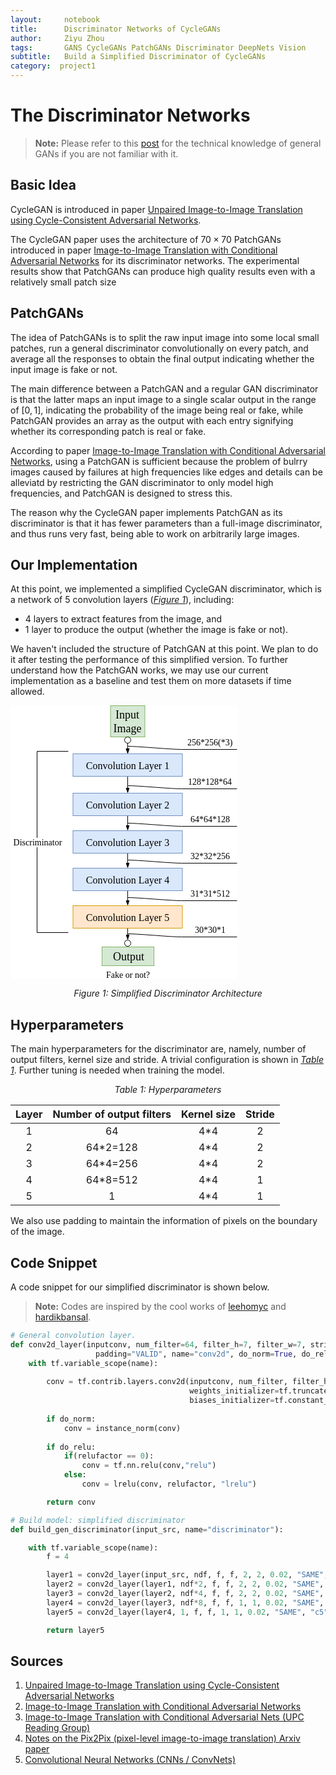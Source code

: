 ```yaml
---
layout:     notebook
title:      Discriminator Networks of CycleGANs
author:     Ziyu Zhou
tags:       GANS CycleGANs PatchGANs Discriminator DeepNets Vision
subtitle:   Build a Simplified Discriminator of CycleGANs
category:  project1
---
```


# The Discriminator Networks

> **Note:** Please refer to this [post](https://cyclegans.github.io/project1/2018/04/11/Theoretical-Insights-of-GANs/) for the technical knowledge of general GANs if you are not familiar with it.

## Basic Idea

CycleGAN is introduced in paper [Unpaired Image-to-Image Translation using Cycle-Consistent Adversarial Networks](https://arxiv.org/pdf/1703.10593.pdf).

The CycleGAN paper uses the architecture of $70 \times 70$ PatchGANs introduced in paper [Image-to-Image Translation with Conditional Adversarial Networks](https://arxiv.org/pdf/1611.07004.pdf) for its discriminator networks. The experimental results show that PatchGANs can produce high quality results even with a relatively small patch size


## PatchGANs

The idea of PatchGANs is to split the raw input image into some local small patches, run a general discriminator convolutionally on every patch, and average all the responses to obtain the final output indicating whether the input image is fake or not. 

The main difference between a PatchGAN and a regular GAN discriminator is that the latter maps an input image to a single scalar output in the range of $[0, 1]$, indicating the probability of the image being real or fake, while PatchGAN provides an array as the output with each entry signifying whether its corresponding patch is real or fake.

According to paper [Image-to-Image Translation with Conditional Adversarial Networks](https://arxiv.org/pdf/1611.07004.pdf), using a PatchGAN is sufficient because the problem of bulrry images caused by failures at high frequencies like edges and details can be alleviatd by restricting the GAN discriminator to only model high frequencies, and PatchGAN is designed to stress this.

The reason why the CycleGAN paper implements PatchGAN as its discriminator is that it has fewer parameters than a full-image discriminator, and thus runs very fast, being able to work on arbitrarily large images.


## Our Implementation

At this point, we implemented a simplified CycleGAN discriminator, which is a network of 5 convolution layers ([_Figure 1_](#discrim)), including:

* 4 layers to extract features from the image, and
* 1 layer to produce the output (whether the image is fake or not).

We haven't included the structure of PatchGAN at this point. We plan to do it after testing the performance of this simplified version. To further understand how the PatchGAN works, we may use our current implementation as a baseline and test them on more datasets if time allowed.

<a id="discrim"></a>

![img](data:image/svg+xml;base64,PCFET0NUWVBFIHN2ZyBQVUJMSUMgIi0vL1czQy8vRFREIFNWRyAxLjEvL0VOIiAiaHR0cDovL3d3%0D%0Ady53My5vcmcvR3JhcGhpY3MvU1ZHLzEuMS9EVEQvc3ZnMTEuZHRkIj4KPHN2ZyB4bWxucz0iaHR0%0D%0AcDovL3d3dy53My5vcmcvMjAwMC9zdmciIHhtbG5zOnhsaW5rPSJodHRwOi8vd3d3LnczLm9yZy8x%0D%0AOTk5L3hsaW5rIiB3aWR0aD0iMzYzcHgiIGhlaWdodD0iNDM4cHgiIHZlcnNpb249IjEuMSIgY29u%0D%0AdGVudD0iJmx0O214ZmlsZSB1c2VyQWdlbnQ9JnF1b3Q7TW96aWxsYS81LjAgKE1hY2ludG9zaDsg%0D%0ASW50ZWwgTWFjIE9TIFggMTBfMTJfNikgQXBwbGVXZWJLaXQvNTM3LjM2IChLSFRNTCwgbGlrZSBH%0D%0AZWNrbykgQ2hyb21lLzYzLjAuMzIzOS4xMzIgU2FmYXJpLzUzNy4zNiZxdW90OyB2ZXJzaW9uPSZx%0D%0AdW90OzguNS45JnF1b3Q7IGVkaXRvcj0mcXVvdDt3d3cuZHJhdy5pbyZxdW90OyZndDsmbHQ7ZGlh%0D%0AZ3JhbSBpZD0mcXVvdDs4NmE3NWFhYS1hYmE2LTI2OTUtMGQxMC01M2QyMjllODhkM2UmcXVvdDsg%0D%0AbmFtZT0mcXVvdDtQYWdlLTEmcXVvdDsmZ3Q7N1Z4dGI2TTRFUDQxa1hZcmJSVnM4NUtQYmRydXJi%0D%0AU25PM1ZYMnR0UEp3Y2N3cFhnSEhIYTlINzlqYkVoRUp5R2JZRzBUU3Jhd3ZnRlBEUFA0L0VMRFBC%0D%0ANHZ2NmMwc1hzZHg2d2VJQ0d3WHFBcndZSWpld2gvSldDUnlXd2JhSUVZUm9GU21SdEJOK2kvNWdX%0D%0ANm5MaEtncllzcEpSY0I2TGFGRVYranhKbUM4cU1wcW0vS0dhYmNyajZsMFhOR1Exd1RlZnhuWHBq%0D%0AeWdRTXlWRkdEdWJoTjlZRk03eVd6dDVBeWZVdnd0VHZrcjBEUWNJVDdNZmxUeW5lV1c2cGNzWkRm%0D%0AaERTWVN2QjNpY2NpN1UyWHc5WnJIVWJhNDNWZTVtUjJyeDRDbExSSk1DR092bkVJOTU0MWtBdXRD%0D%0AWENVL2czMlhXSUNhTERPRnFKdVl4bkZwd3l0YVIrRXVLejIxOTlUTlBTVVQ2V0VxU2x6OTFCVXRC%0D%0AVTNFaDdiUzVSU2E3aWVKWTUyRkprT2VZeE55Lyt6NkxFaVhXbWRSTmN1ZHg0T29mSnNTanZxWXJ3%0D%0AVUhFVXpIaklVOW8vSlh6aFM2MUZDbS9ZMk1lOHpSck1SNW1QMFZLYm5LWlYybEhxbVNuZ3EzQ2JB%0D%0AQUh4dWNNV2dwWlVoWlRFZDFYeTFIdG1HR1JyeWo2SjQrZ1JqVFVHQ0tXcllwb0NGazVOdklxbG55%0D%0AVitreVhLbHQ0WDBYWXJWWUVpZytacUZVRUo2WDJiRVNaQSszd1B2Mkk5elJlc2R6L3Q3eXI2a29Q%0D%0AczBpd2J3dnF5OVFINEpLcWU5WHRNUVhqbHl3WDJNd0xDTWhwSElYZ0gxYyttSVdsSmlON2FJSWRw%0D%0AekRwUFVzRlcvK3FVWFVCN0xublZhMDZ1dWtQRzdxd2RZNVppU2pzNFc0L3FDaitDUzNiSjhTMmdW%0D%0AalFZSVlnemUyNmw4bXdvSUh6UWx3M3RTZmFEeG9vQUYwZjJ3OFl1bHlvL25BYXJhWDE5eU5JOTA0%0D%0AR0JMV0FFNUl6d2phSmxXQ1NpOG93MmVhNjU2Z1ZHOVRxeEVKcWdHZjhPS1hhK002L0s5bmRYbjZt%0D%0AS1oxejZMa0xTY1VLdVZBVy83VE1uUFlDTWxqZVlsMHU0WVR5LzVka3NaSTMrVEtYb1lhK01UeXl1%0D%0AcmZLVXpNektGcVlDREEzbHdaZTJZSmFWRE9lTkZzRUFjMkZUcGhIUVJEdmNxQXFXYlRCajI2Vkhk%0D%0AMjYyVDJEMlhFTFprZmtSSS90MHlPcDA2T0ZlK0pIc2cvSSt5SHFWQ0hhRFBvS3BHT2UzUE40SlNL%0D%0AZVFNR3Y5QkhnQlRVMmhYVEw0UTVsM3RSdkZPNDR2c2NtMDViZ2pMYkRuU0tJTEJPNWF3aDQ4aEhU%0D%0AaXlCOWluaGFnblFGdnkrTmI1b05ONG9SNWt2SExjanVidHl5TjFZNEFNV2dJNmNZTkRURWlwMVJq%0D%0ASE9pbVBhakJzc1VOdGc5aFEzV2E0d2I4TEdEMmpCUDBoMm8zUk9vT3dDMWJRQzEweGVvN1ZjSWFu%0D%0ATGtvTWFvVDFCN0oxQjNBR3JIQUdxdkwxQTdyeERVOW1GQVBaMHl4MjhHNnNBZFRZWnRUZGpWUWUz%0D%0AMUNHckxOWGhBdCtSNW9JVWpsMVMwVEloVDA3S0hEVXB1WVdiVTh2WXIrYjBzTkJCczE3MjNvNFVH%0D%0AYTdTUHZqcGRhZmhqSmJLbGh1TmJZdGhpTENPV3VscGxHTlkwKzd3b3hIMGlESEVyY1loMUZIR0lh%0D%0ANGhEM0o3aWtQNldESWtKeURmMGprRWlsOUZISWxOdWpnL1VaQXZTSTBNUVF0ckFiMitjYlRTMWhi%0D%0Ad3orZXMwSGpydWkzZG1kQ0ZUUU5VaW92RXQ5TTAwQ1RQRGlReSswa0F4bXdwOU91RkM4TGt1bkdw%0D%0AdWxBa0xPWjJlS2RhK2hBTlVQYllHTmp6QkdLNnMvQXFPcDlqZ09ZNldQNUYwS2hFbDRUakxtQTNB%0D%0Ac3ZIWU1xR0w3MXpOOXF2SDlrRmZORXBrYmFvWnpGK2xTeUNFVzZiMG56Vkk4cG0rbEpsRXl0Z05q%0D%0Ad080UTRXb0RHN3I4emltRUF6dDNscjN0RFBiUTZ2aXpKYUw2LzNUcU40L29UWTJQelRZaVZYdXNL%0D%0AQkprWGk4elJpVko5ZWJGR09YVStwaThrNkloWE9sRmtzcUhReHhuK210cFY2ajNCM2swTzFsQzk3%0D%0AMnNxZm5WU3Zac1pqMWpEVW92SGU2dWxOR1FyWnpCcjhmenZESEV5VWREeVVaOW1OMVJrbW1xZHYz%0D%0AUVVrNWRnOUNTZm51aUE0b3lUUXIweDhsT1FUaUl4a21uUWpwYUFpcDJDM1NCeUUxbVE5N280VGtI%0D%0AbzZRRU9rdVJqcnNxQTJqTXpnZ1Nqb1IwdkVRMGdqMVJramsvUTdhOEFFSGJYaTR0WEd3UFVJaTFt%0D%0ARUp5VHFEdzdiUWlaQ09ocEN3M1NNaG9YZExTS1M1SVZyZUVJMmQ3dWpvc0FzWWVIZ0dSK05YSTA1%0D%0AazlPYkppUFE0ZjBSTUU2VHZoSXp3b2NpSWREZDdSQnJNOTlXMVpTQ0ErVHFVSDVrNG44Yjh3WitC%0D%0ANmM1cGtuQ1JtZlZ2cXdSRVJRWTc5NTNzUkVWei95OWVaQ3hlZzZwUFY5aUdMUWRvMUFZQTltNlRh%0D%0ANVhkMVpKdTZZTVduM3lsVkprbERTY2ZzaGZjSlp2QzM2M3pqL1hPNFNwYSttazBqeElxNUFyM1cx%0D%0AcllEdWh5VmtCZlBxL2VLbUdSbHJ6S3Jub1ZjcnlhVnhHVFY3WHhNWUYyTnJMazU2cHpROFhHbFNL%0D%0AdDJFMnJFdC9RUmhhendYLzVCVnJEQmx2UzBhNTV1Tng4UUVZeDkrWXJQZmo2Znc9PSZsdDsvZGlh%0D%0AZ3JhbSZndDsmbHQ7L214ZmlsZSZndDsiIHN0eWxlPSJiYWNrZ3JvdW5kLWNvbG9yOiByZ2IoMjU1%0D%0ALCAyNTUsIDI1NSk7Ij48ZGVmcy8+PGcgdHJhbnNmb3JtPSJ0cmFuc2xhdGUoMC41LDAuNSkiPjxw%0D%0AYXRoIGQ9Ik0gMTg3IDUwIEwgMTg3IDY4Ljg4IiBmaWxsPSJub25lIiBzdHJva2U9IiMwMDAwMDAi%0D%0AIHN0cm9rZS1taXRlcmxpbWl0PSIxMCIgcG9pbnRlci1ldmVudHM9Im5vbmUiLz48cGF0aCBkPSJN%0D%0AIDE4NyA3NS44OCBMIDE4NC42NyA2OC44OCBMIDE4OS4zMyA2OC44OCBaIiBmaWxsPSIjMDAwMDAw%0D%0AIiBzdHJva2U9IiMwMDAwMDAiIHN0cm9rZS1taXRlcmxpbWl0PSIxMCIgcG9pbnRlci1ldmVudHM9%0D%0AIm5vbmUiLz48cmVjdCB4PSIxNTkuNSIgeT0iMCIgd2lkdGg9IjU1IiBoZWlnaHQ9IjUwIiBmaWxs%0D%0APSIjZDVlOGQ0IiBzdHJva2U9IiM4MmIzNjYiIHBvaW50ZXItZXZlbnRzPSJub25lIi8+PHBhdGgg%0D%0AZD0iTSAxODcgNjAgTCAxODcgNjguODgiIGZpbGw9Im5vbmUiIHN0cm9rZT0iIzAwMDAwMCIgc3Ry%0D%0Ab2tlLW1pdGVybGltaXQ9IjEwIiBwb2ludGVyLWV2ZW50cz0ibm9uZSIvPjxwYXRoIGQ9Ik0gMTg3%0D%0AIDc1Ljg4IEwgMTg0LjY3IDY4Ljg4IEwgMTg5LjMzIDY4Ljg4IFoiIGZpbGw9IiMwMDAwMDAiIHN0%0D%0Acm9rZT0iIzAwMDAwMCIgc3Ryb2tlLW1pdGVybGltaXQ9IjEwIiBwb2ludGVyLWV2ZW50cz0ibm9u%0D%0AZSIvPjxlbGxpcHNlIGN4PSIxODciIGN5PSI1NSIgcng9IjUiIHJ5PSI1IiBmaWxsPSIjZmZmZmZm%0D%0AIiBzdHJva2U9IiMwMDAwMDAiIHBvaW50ZXItZXZlbnRzPSJub25lIi8+PGcgdHJhbnNmb3JtPSJ0%0D%0AcmFuc2xhdGUoMTQ3LjUsNC41KSI+PHN3aXRjaD48Zm9yZWlnbk9iamVjdCBzdHlsZT0ib3ZlcmZs%0D%0Ab3c6dmlzaWJsZTsiIHBvaW50ZXItZXZlbnRzPSJhbGwiIHdpZHRoPSI3OCIgaGVpZ2h0PSI0MCIg%0D%0AcmVxdWlyZWRGZWF0dXJlcz0iaHR0cDovL3d3dy53My5vcmcvVFIvU1ZHMTEvZmVhdHVyZSNFeHRl%0D%0AbnNpYmlsaXR5Ij48ZGl2IHhtbG5zPSJodHRwOi8vd3d3LnczLm9yZy8xOTk5L3hodG1sIiBzdHls%0D%0AZT0iZGlzcGxheTogaW5saW5lLWJsb2NrOyBmb250LXNpemU6IDEycHg7IGZvbnQtZmFtaWx5OiBI%0D%0AZWx2ZXRpY2E7IGNvbG9yOiByZ2IoMCwgMCwgMCk7IGxpbmUtaGVpZ2h0OiAxLjI7IHZlcnRpY2Fs%0D%0ALWFsaWduOiB0b3A7IHdpZHRoOiA3OHB4OyB3aGl0ZS1zcGFjZTogbm9ybWFsOyB3b3JkLXdyYXA6%0D%0AIG5vcm1hbDsgdGV4dC1hbGlnbjogY2VudGVyOyI+PGRpdiB4bWxucz0iaHR0cDovL3d3dy53My5v%0D%0AcmcvMTk5OS94aHRtbCIgc3R5bGU9ImRpc3BsYXk6aW5saW5lLWJsb2NrO3RleHQtYWxpZ246aW5o%0D%0AZXJpdDt0ZXh0LWRlY29yYXRpb246aW5oZXJpdDsiPjxmb250IGZhY2U9IkdhcmFtb25kIiBzdHls%0D%0AZT0iZm9udC1zaXplOiAxOHB4Ij5JbnB1dCBJbWFnZTwvZm9udD48L2Rpdj48L2Rpdj48L2ZvcmVp%0D%0AZ25PYmplY3Q+PHRleHQgeD0iMzkiIHk9IjI2IiBmaWxsPSIjMDAwMDAwIiB0ZXh0LWFuY2hvcj0i%0D%0AbWlkZGxlIiBmb250LXNpemU9IjEycHgiIGZvbnQtZmFtaWx5PSJIZWx2ZXRpY2EiPltOb3Qgc3Vw%0D%0AcG9ydGVkIGJ5IHZpZXdlcl08L3RleHQ+PC9zd2l0Y2g+PC9nPjxwYXRoIGQ9Ik0gMTg3IDExMyBM%0D%0AIDE4NyAxMzEuODgiIGZpbGw9Im5vbmUiIHN0cm9rZT0iIzAwMDAwMCIgc3Ryb2tlLW1pdGVybGlt%0D%0AaXQ9IjEwIiBwb2ludGVyLWV2ZW50cz0ibm9uZSIvPjxwYXRoIGQ9Ik0gMTg3IDEzOC44OCBMIDE4%0D%0ANC42NyAxMzEuODggTCAxODkuMzMgMTMxLjg4IFoiIGZpbGw9IiMwMDAwMDAiIHN0cm9rZT0iIzAw%0D%0AMDAwMCIgc3Ryb2tlLW1pdGVybGltaXQ9IjEwIiBwb2ludGVyLWV2ZW50cz0ibm9uZSIvPjxyZWN0%0D%0AIHg9Ijk5LjUiIHk9Ijc3IiB3aWR0aD0iMTc1IiBoZWlnaHQ9IjM2IiBmaWxsPSIjZGFlOGZjIiBz%0D%0AdHJva2U9IiM2YzhlYmYiIHBvaW50ZXItZXZlbnRzPSJub25lIi8+PGcgdHJhbnNmb3JtPSJ0cmFu%0D%0Ac2xhdGUoMTEzLjUsODYuNSkiPjxzd2l0Y2g+PGZvcmVpZ25PYmplY3Qgc3R5bGU9Im92ZXJmbG93%0D%0AOnZpc2libGU7IiBwb2ludGVyLWV2ZW50cz0iYWxsIiB3aWR0aD0iMTQ3IiBoZWlnaHQ9IjE3IiBy%0D%0AZXF1aXJlZEZlYXR1cmVzPSJodHRwOi8vd3d3LnczLm9yZy9UUi9TVkcxMS9mZWF0dXJlI0V4dGVu%0D%0Ac2liaWxpdHkiPjxkaXYgeG1sbnM9Imh0dHA6Ly93d3cudzMub3JnLzE5OTkveGh0bWwiIHN0eWxl%0D%0APSJkaXNwbGF5OiBpbmxpbmUtYmxvY2s7IGZvbnQtc2l6ZTogMTJweDsgZm9udC1mYW1pbHk6IEhl%0D%0AbHZldGljYTsgY29sb3I6IHJnYigwLCAwLCAwKTsgbGluZS1oZWlnaHQ6IDEuMjsgdmVydGljYWwt%0D%0AYWxpZ246IHRvcDsgd2lkdGg6IDE0N3B4OyB3aGl0ZS1zcGFjZTogbm93cmFwOyB3b3JkLXdyYXA6%0D%0AIG5vcm1hbDsgdGV4dC1hbGlnbjogY2VudGVyOyI+PGRpdiB4bWxucz0iaHR0cDovL3d3dy53My5v%0D%0AcmcvMTk5OS94aHRtbCIgc3R5bGU9ImRpc3BsYXk6aW5saW5lLWJsb2NrO3RleHQtYWxpZ246aW5o%0D%0AZXJpdDt0ZXh0LWRlY29yYXRpb246aW5oZXJpdDsiPjxmb250IHN0eWxlPSJmb250LXNpemU6IDE2%0D%0AcHgiIGZhY2U9IkdhcmFtb25kIj5Db252b2x1dGlvbiBMYXllciAxPC9mb250PjwvZGl2PjwvZGl2%0D%0APjwvZm9yZWlnbk9iamVjdD48dGV4dCB4PSI3NCIgeT0iMTUiIGZpbGw9IiMwMDAwMDAiIHRleHQt%0D%0AYW5jaG9yPSJtaWRkbGUiIGZvbnQtc2l6ZT0iMTJweCIgZm9udC1mYW1pbHk9IkhlbHZldGljYSI+%0D%0AW05vdCBzdXBwb3J0ZWQgYnkgdmlld2VyXTwvdGV4dD48L3N3aXRjaD48L2c+PHBhdGggZD0iTSAx%0D%0AODcgMTczIEwgMTg3IDE5MS44OCIgZmlsbD0ibm9uZSIgc3Ryb2tlPSIjMDAwMDAwIiBzdHJva2Ut%0D%0AbWl0ZXJsaW1pdD0iMTAiIHBvaW50ZXItZXZlbnRzPSJub25lIi8+PHBhdGggZD0iTSAxODcgMTk4%0D%0ALjg4IEwgMTg0LjY3IDE5MS44OCBMIDE4OS4zMyAxOTEuODggWiIgZmlsbD0iIzAwMDAwMCIgc3Ry%0D%0Ab2tlPSIjMDAwMDAwIiBzdHJva2UtbWl0ZXJsaW1pdD0iMTAiIHBvaW50ZXItZXZlbnRzPSJub25l%0D%0AIi8+PHJlY3QgeD0iOTkuNSIgeT0iMTQwIiB3aWR0aD0iMTc1IiBoZWlnaHQ9IjM2IiBmaWxsPSIj%0D%0AZGFlOGZjIiBzdHJva2U9IiM2YzhlYmYiIHBvaW50ZXItZXZlbnRzPSJub25lIi8+PGcgdHJhbnNm%0D%0Ab3JtPSJ0cmFuc2xhdGUoMTEzLjUsMTQ5LjUpIj48c3dpdGNoPjxmb3JlaWduT2JqZWN0IHN0eWxl%0D%0APSJvdmVyZmxvdzp2aXNpYmxlOyIgcG9pbnRlci1ldmVudHM9ImFsbCIgd2lkdGg9IjE0NyIgaGVp%0D%0AZ2h0PSIxNyIgcmVxdWlyZWRGZWF0dXJlcz0iaHR0cDovL3d3dy53My5vcmcvVFIvU1ZHMTEvZmVh%0D%0AdHVyZSNFeHRlbnNpYmlsaXR5Ij48ZGl2IHhtbG5zPSJodHRwOi8vd3d3LnczLm9yZy8xOTk5L3ho%0D%0AdG1sIiBzdHlsZT0iZGlzcGxheTogaW5saW5lLWJsb2NrOyBmb250LXNpemU6IDEycHg7IGZvbnQt%0D%0AZmFtaWx5OiBIZWx2ZXRpY2E7IGNvbG9yOiByZ2IoMCwgMCwgMCk7IGxpbmUtaGVpZ2h0OiAxLjI7%0D%0AIHZlcnRpY2FsLWFsaWduOiB0b3A7IHdpZHRoOiAxNDdweDsgd2hpdGUtc3BhY2U6IG5vd3JhcDsg%0D%0Ad29yZC13cmFwOiBub3JtYWw7IHRleHQtYWxpZ246IGNlbnRlcjsiPjxkaXYgeG1sbnM9Imh0dHA6%0D%0ALy93d3cudzMub3JnLzE5OTkveGh0bWwiIHN0eWxlPSJkaXNwbGF5OmlubGluZS1ibG9jazt0ZXh0%0D%0ALWFsaWduOmluaGVyaXQ7dGV4dC1kZWNvcmF0aW9uOmluaGVyaXQ7Ij48Zm9udCBzdHlsZT0iZm9u%0D%0AdC1zaXplOiAxNnB4IiBmYWNlPSJHYXJhbW9uZCI+Q29udm9sdXRpb24gTGF5ZXIgMjwvZm9udD48%0D%0AL2Rpdj48L2Rpdj48L2ZvcmVpZ25PYmplY3Q+PHRleHQgeD0iNzQiIHk9IjE1IiBmaWxsPSIjMDAw%0D%0AMDAwIiB0ZXh0LWFuY2hvcj0ibWlkZGxlIiBmb250LXNpemU9IjEycHgiIGZvbnQtZmFtaWx5PSJI%0D%0AZWx2ZXRpY2EiPltOb3Qgc3VwcG9ydGVkIGJ5IHZpZXdlcl08L3RleHQ+PC9zd2l0Y2g+PC9nPjxw%0D%0AYXRoIGQ9Ik0gMTg3IDIzNiBMIDE4NyAyNTEuODgiIGZpbGw9Im5vbmUiIHN0cm9rZT0iIzAwMDAw%0D%0AMCIgc3Ryb2tlLW1pdGVybGltaXQ9IjEwIiBwb2ludGVyLWV2ZW50cz0ibm9uZSIvPjxwYXRoIGQ9%0D%0AIk0gMTg3IDI1OC44OCBMIDE4NC42NyAyNTEuODggTCAxODkuMzMgMjUxLjg4IFoiIGZpbGw9IiMw%0D%0AMDAwMDAiIHN0cm9rZT0iIzAwMDAwMCIgc3Ryb2tlLW1pdGVybGltaXQ9IjEwIiBwb2ludGVyLWV2%0D%0AZW50cz0ibm9uZSIvPjxyZWN0IHg9Ijk5LjUiIHk9IjIwMCIgd2lkdGg9IjE3NSIgaGVpZ2h0PSIz%0D%0ANiIgZmlsbD0iI2RhZThmYyIgc3Ryb2tlPSIjNmM4ZWJmIiBwb2ludGVyLWV2ZW50cz0ibm9uZSIv%0D%0APjxnIHRyYW5zZm9ybT0idHJhbnNsYXRlKDExMy41LDIwOS41KSI+PHN3aXRjaD48Zm9yZWlnbk9i%0D%0AamVjdCBzdHlsZT0ib3ZlcmZsb3c6dmlzaWJsZTsiIHBvaW50ZXItZXZlbnRzPSJhbGwiIHdpZHRo%0D%0APSIxNDciIGhlaWdodD0iMTciIHJlcXVpcmVkRmVhdHVyZXM9Imh0dHA6Ly93d3cudzMub3JnL1RS%0D%0AL1NWRzExL2ZlYXR1cmUjRXh0ZW5zaWJpbGl0eSI+PGRpdiB4bWxucz0iaHR0cDovL3d3dy53My5v%0D%0AcmcvMTk5OS94aHRtbCIgc3R5bGU9ImRpc3BsYXk6IGlubGluZS1ibG9jazsgZm9udC1zaXplOiAx%0D%0AMnB4OyBmb250LWZhbWlseTogSGVsdmV0aWNhOyBjb2xvcjogcmdiKDAsIDAsIDApOyBsaW5lLWhl%0D%0AaWdodDogMS4yOyB2ZXJ0aWNhbC1hbGlnbjogdG9wOyB3aWR0aDogMTQ3cHg7IHdoaXRlLXNwYWNl%0D%0AOiBub3dyYXA7IHdvcmQtd3JhcDogbm9ybWFsOyB0ZXh0LWFsaWduOiBjZW50ZXI7Ij48ZGl2IHht%0D%0AbG5zPSJodHRwOi8vd3d3LnczLm9yZy8xOTk5L3hodG1sIiBzdHlsZT0iZGlzcGxheTppbmxpbmUt%0D%0AYmxvY2s7dGV4dC1hbGlnbjppbmhlcml0O3RleHQtZGVjb3JhdGlvbjppbmhlcml0OyI+PGZvbnQg%0D%0Ac3R5bGU9ImZvbnQtc2l6ZTogMTZweCIgZmFjZT0iR2FyYW1vbmQiPkNvbnZvbHV0aW9uIExheWVy%0D%0AIDM8L2ZvbnQ+PC9kaXY+PC9kaXY+PC9mb3JlaWduT2JqZWN0Pjx0ZXh0IHg9Ijc0IiB5PSIxNSIg%0D%0AZmlsbD0iIzAwMDAwMCIgdGV4dC1hbmNob3I9Im1pZGRsZSIgZm9udC1zaXplPSIxMnB4IiBmb250%0D%0ALWZhbWlseT0iSGVsdmV0aWNhIj5bTm90IHN1cHBvcnRlZCBieSB2aWV3ZXJdPC90ZXh0Pjwvc3dp%0D%0AdGNoPjwvZz48cGF0aCBkPSJNIDE4NyAyOTYgTCAxODcgMzExLjg4IiBmaWxsPSJub25lIiBzdHJv%0D%0Aa2U9IiMwMDAwMDAiIHN0cm9rZS1taXRlcmxpbWl0PSIxMCIgcG9pbnRlci1ldmVudHM9Im5vbmUi%0D%0ALz48cGF0aCBkPSJNIDE4NyAzMTguODggTCAxODQuNjcgMzExLjg4IEwgMTg5LjMzIDMxMS44OCBa%0D%0AIiBmaWxsPSIjMDAwMDAwIiBzdHJva2U9IiMwMDAwMDAiIHN0cm9rZS1taXRlcmxpbWl0PSIxMCIg%0D%0AcG9pbnRlci1ldmVudHM9Im5vbmUiLz48cmVjdCB4PSI5OS41IiB5PSIyNjAiIHdpZHRoPSIxNzUi%0D%0AIGhlaWdodD0iMzYiIGZpbGw9IiNkYWU4ZmMiIHN0cm9rZT0iIzZjOGViZiIgcG9pbnRlci1ldmVu%0D%0AdHM9Im5vbmUiLz48ZyB0cmFuc2Zvcm09InRyYW5zbGF0ZSgxMTMuNSwyNjkuNSkiPjxzd2l0Y2g+%0D%0APGZvcmVpZ25PYmplY3Qgc3R5bGU9Im92ZXJmbG93OnZpc2libGU7IiBwb2ludGVyLWV2ZW50cz0i%0D%0AYWxsIiB3aWR0aD0iMTQ3IiBoZWlnaHQ9IjE3IiByZXF1aXJlZEZlYXR1cmVzPSJodHRwOi8vd3d3%0D%0ALnczLm9yZy9UUi9TVkcxMS9mZWF0dXJlI0V4dGVuc2liaWxpdHkiPjxkaXYgeG1sbnM9Imh0dHA6%0D%0ALy93d3cudzMub3JnLzE5OTkveGh0bWwiIHN0eWxlPSJkaXNwbGF5OiBpbmxpbmUtYmxvY2s7IGZv%0D%0AbnQtc2l6ZTogMTJweDsgZm9udC1mYW1pbHk6IEhlbHZldGljYTsgY29sb3I6IHJnYigwLCAwLCAw%0D%0AKTsgbGluZS1oZWlnaHQ6IDEuMjsgdmVydGljYWwtYWxpZ246IHRvcDsgd2lkdGg6IDE0N3B4OyB3%0D%0AaGl0ZS1zcGFjZTogbm93cmFwOyB3b3JkLXdyYXA6IG5vcm1hbDsgdGV4dC1hbGlnbjogY2VudGVy%0D%0AOyI+PGRpdiB4bWxucz0iaHR0cDovL3d3dy53My5vcmcvMTk5OS94aHRtbCIgc3R5bGU9ImRpc3Bs%0D%0AYXk6aW5saW5lLWJsb2NrO3RleHQtYWxpZ246aW5oZXJpdDt0ZXh0LWRlY29yYXRpb246aW5oZXJp%0D%0AdDsiPjxmb250IHN0eWxlPSJmb250LXNpemU6IDE2cHgiIGZhY2U9IkdhcmFtb25kIj5Db252b2x1%0D%0AdGlvbiBMYXllciA0PC9mb250PjwvZGl2PjwvZGl2PjwvZm9yZWlnbk9iamVjdD48dGV4dCB4PSI3%0D%0ANCIgeT0iMTUiIGZpbGw9IiMwMDAwMDAiIHRleHQtYW5jaG9yPSJtaWRkbGUiIGZvbnQtc2l6ZT0i%0D%0AMTJweCIgZm9udC1mYW1pbHk9IkhlbHZldGljYSI+W05vdCBzdXBwb3J0ZWQgYnkgdmlld2VyXTwv%0D%0AdGV4dD48L3N3aXRjaD48L2c+PHBhdGggZD0iTSAxODcgMzU2IEwgMTg3IDM2Ni44OCIgZmlsbD0i%0D%0Abm9uZSIgc3Ryb2tlPSIjMDAwMDAwIiBzdHJva2UtbWl0ZXJsaW1pdD0iMTAiIHBvaW50ZXItZXZl%0D%0AbnRzPSJub25lIi8+PHBhdGggZD0iTSAxODcgMzczLjg4IEwgMTg0LjY3IDM2Ni44OCBMIDE4OS4z%0D%0AMyAzNjYuODggWiIgZmlsbD0iIzAwMDAwMCIgc3Ryb2tlPSIjMDAwMDAwIiBzdHJva2UtbWl0ZXJs%0D%0AaW1pdD0iMTAiIHBvaW50ZXItZXZlbnRzPSJub25lIi8+PHJlY3QgeD0iOTkuNSIgeT0iMzIwIiB3%0D%0AaWR0aD0iMTc1IiBoZWlnaHQ9IjM2IiBmaWxsPSIjZmZlNmNjIiBzdHJva2U9IiNkNzliMDAiIHBv%0D%0AaW50ZXItZXZlbnRzPSJub25lIi8+PGcgdHJhbnNmb3JtPSJ0cmFuc2xhdGUoMTEzLjUsMzI5LjUp%0D%0AIj48c3dpdGNoPjxmb3JlaWduT2JqZWN0IHN0eWxlPSJvdmVyZmxvdzp2aXNpYmxlOyIgcG9pbnRl%0D%0Aci1ldmVudHM9ImFsbCIgd2lkdGg9IjE0NyIgaGVpZ2h0PSIxNyIgcmVxdWlyZWRGZWF0dXJlcz0i%0D%0AaHR0cDovL3d3dy53My5vcmcvVFIvU1ZHMTEvZmVhdHVyZSNFeHRlbnNpYmlsaXR5Ij48ZGl2IHht%0D%0AbG5zPSJodHRwOi8vd3d3LnczLm9yZy8xOTk5L3hodG1sIiBzdHlsZT0iZGlzcGxheTogaW5saW5l%0D%0ALWJsb2NrOyBmb250LXNpemU6IDEycHg7IGZvbnQtZmFtaWx5OiBIZWx2ZXRpY2E7IGNvbG9yOiBy%0D%0AZ2IoMCwgMCwgMCk7IGxpbmUtaGVpZ2h0OiAxLjI7IHZlcnRpY2FsLWFsaWduOiB0b3A7IHdpZHRo%0D%0AOiAxNDdweDsgd2hpdGUtc3BhY2U6IG5vd3JhcDsgd29yZC13cmFwOiBub3JtYWw7IHRleHQtYWxp%0D%0AZ246IGNlbnRlcjsiPjxkaXYgeG1sbnM9Imh0dHA6Ly93d3cudzMub3JnLzE5OTkveGh0bWwiIHN0%0D%0AeWxlPSJkaXNwbGF5OmlubGluZS1ibG9jazt0ZXh0LWFsaWduOmluaGVyaXQ7dGV4dC1kZWNvcmF0%0D%0AaW9uOmluaGVyaXQ7Ij48Zm9udCBzdHlsZT0iZm9udC1zaXplOiAxNnB4IiBmYWNlPSJHYXJhbW9u%0D%0AZCI+Q29udm9sdXRpb24gTGF5ZXIgNTwvZm9udD48L2Rpdj48L2Rpdj48L2ZvcmVpZ25PYmplY3Q+%0D%0APHRleHQgeD0iNzQiIHk9IjE1IiBmaWxsPSIjMDAwMDAwIiB0ZXh0LWFuY2hvcj0ibWlkZGxlIiBm%0D%0Ab250LXNpemU9IjEycHgiIGZvbnQtZmFtaWx5PSJIZWx2ZXRpY2EiPltOb3Qgc3VwcG9ydGVkIGJ5%0D%0AIHZpZXdlcl08L3RleHQ+PC9zd2l0Y2g+PC9nPjxyZWN0IHg9IjE0NiIgeT0iMzg2IiB3aWR0aD0i%0D%0AODMiIGhlaWdodD0iMzAiIGZpbGw9IiNkNWU4ZDQiIHN0cm9rZT0iIzgyYjM2NiIgcG9pbnRlci1l%0D%0AdmVudHM9Im5vbmUiLz48ZWxsaXBzZSBjeD0iMTg3IiBjeT0iMzgwIiByeD0iNSIgcnk9IjUiIGZp%0D%0AbGw9IiNmZmZmZmYiIHN0cm9rZT0iIzAwMDAwMCIgcG9pbnRlci1ldmVudHM9Im5vbmUiLz48ZyB0%0D%0AcmFuc2Zvcm09InRyYW5zbGF0ZSgxNTguNSwzOTEuNSkiPjxzd2l0Y2g+PGZvcmVpZ25PYmplY3Qg%0D%0Ac3R5bGU9Im92ZXJmbG93OnZpc2libGU7IiBwb2ludGVyLWV2ZW50cz0iYWxsIiB3aWR0aD0iNTgi%0D%0AIGhlaWdodD0iMTkiIHJlcXVpcmVkRmVhdHVyZXM9Imh0dHA6Ly93d3cudzMub3JnL1RSL1NWRzEx%0D%0AL2ZlYXR1cmUjRXh0ZW5zaWJpbGl0eSI+PGRpdiB4bWxucz0iaHR0cDovL3d3dy53My5vcmcvMTk5%0D%0AOS94aHRtbCIgc3R5bGU9ImRpc3BsYXk6IGlubGluZS1ibG9jazsgZm9udC1zaXplOiAxMnB4OyBm%0D%0Ab250LWZhbWlseTogSGVsdmV0aWNhOyBjb2xvcjogcmdiKDAsIDAsIDApOyBsaW5lLWhlaWdodDog%0D%0AMS4yOyB2ZXJ0aWNhbC1hbGlnbjogdG9wOyB3aWR0aDogNjBweDsgd2hpdGUtc3BhY2U6IG5vd3Jh%0D%0AcDsgd29yZC13cmFwOiBub3JtYWw7IHRleHQtYWxpZ246IGNlbnRlcjsiPjxkaXYgeG1sbnM9Imh0%0D%0AdHA6Ly93d3cudzMub3JnLzE5OTkveGh0bWwiIHN0eWxlPSJkaXNwbGF5OmlubGluZS1ibG9jazt0%0D%0AZXh0LWFsaWduOmluaGVyaXQ7dGV4dC1kZWNvcmF0aW9uOmluaGVyaXQ7Ij48Zm9udCBmYWNlPSJH%0D%0AYXJhbW9uZCIgc3R5bGU9ImZvbnQtc2l6ZTogMThweCI+T3V0cHV0PC9mb250PjwvZGl2PjwvZGl2%0D%0APjwvZm9yZWlnbk9iamVjdD48dGV4dCB4PSIyOSIgeT0iMTYiIGZpbGw9IiMwMDAwMDAiIHRleHQt%0D%0AYW5jaG9yPSJtaWRkbGUiIGZvbnQtc2l6ZT0iMTJweCIgZm9udC1mYW1pbHk9IkhlbHZldGljYSI+%0D%0AW05vdCBzdXBwb3J0ZWQgYnkgdmlld2VyXTwvdGV4dD48L3N3aXRjaD48L2c+PHBhdGggZD0iTSAy%0D%0AMDggNDE2IEwgMjA4IDQxNiIgZmlsbD0ibm9uZSIgc3Ryb2tlPSIjMDAwMDAwIiBzdHJva2UtbWl0%0D%0AZXJsaW1pdD0iMTAiIHBvaW50ZXItZXZlbnRzPSJub25lIi8+PHBhdGggZD0iTSAyMDggNDE2IEwg%0D%0AMjA4IDQxNiBMIDIwOCA0MTYgWiIgZmlsbD0iIzAwMDAwMCIgc3Ryb2tlPSIjMDAwMDAwIiBzdHJv%0D%0Aa2UtbWl0ZXJsaW1pdD0iMTAiIHBvaW50ZXItZXZlbnRzPSJub25lIi8+PGcgdHJhbnNmb3JtPSJ0%0D%0AcmFuc2xhdGUoMTQ4LjUsNDIzLjUpIj48c3dpdGNoPjxmb3JlaWduT2JqZWN0IHN0eWxlPSJvdmVy%0D%0AZmxvdzp2aXNpYmxlOyIgcG9pbnRlci1ldmVudHM9ImFsbCIgd2lkdGg9Ijc2IiBoZWlnaHQ9IjE0%0D%0AIiByZXF1aXJlZEZlYXR1cmVzPSJodHRwOi8vd3d3LnczLm9yZy9UUi9TVkcxMS9mZWF0dXJlI0V4%0D%0AdGVuc2liaWxpdHkiPjxkaXYgeG1sbnM9Imh0dHA6Ly93d3cudzMub3JnLzE5OTkveGh0bWwiIHN0%0D%0AeWxlPSJkaXNwbGF5OiBpbmxpbmUtYmxvY2s7IGZvbnQtc2l6ZTogMTJweDsgZm9udC1mYW1pbHk6%0D%0AIEhlbHZldGljYTsgY29sb3I6IHJnYigwLCAwLCAwKTsgbGluZS1oZWlnaHQ6IDEuMjsgdmVydGlj%0D%0AYWwtYWxpZ246IHRvcDsgd2lkdGg6IDc4cHg7IHdoaXRlLXNwYWNlOiBub3dyYXA7IHdvcmQtd3Jh%0D%0AcDogbm9ybWFsOyB0ZXh0LWFsaWduOiBjZW50ZXI7Ij48ZGl2IHhtbG5zPSJodHRwOi8vd3d3Lncz%0D%0ALm9yZy8xOTk5L3hodG1sIiBzdHlsZT0iZGlzcGxheTppbmxpbmUtYmxvY2s7dGV4dC1hbGlnbjpp%0D%0Abmhlcml0O3RleHQtZGVjb3JhdGlvbjppbmhlcml0OyI+PGZvbnQgZmFjZT0iR2FyYW1vbmQiIHN0%0D%0AeWxlPSJmb250LXNpemU6IDE0cHgiPkZha2Ugb3Igbm90PzwvZm9udD48L2Rpdj48L2Rpdj48L2Zv%0D%0AcmVpZ25PYmplY3Q+PHRleHQgeD0iMzgiIHk9IjEzIiBmaWxsPSIjMDAwMDAwIiB0ZXh0LWFuY2hv%0D%0Acj0ibWlkZGxlIiBmb250LXNpemU9IjEycHgiIGZvbnQtZmFtaWx5PSJIZWx2ZXRpY2EiPltOb3Qg%0D%0Ac3VwcG9ydGVkIGJ5IHZpZXdlcl08L3RleHQ+PC9zd2l0Y2g+PC9nPjxwYXRoIGQ9Ik0gMjczIDEx%0D%0AMyBNIDM2MiAxMTMgTSAzNjIgMTMzIEwgMjczIDEzMyIgZmlsbD0ibm9uZSIgc3Ryb2tlPSIjMDAw%0D%0AMDAwIiBzdHJva2UtbWl0ZXJsaW1pdD0iMTAiIHBvaW50ZXItZXZlbnRzPSJub25lIi8+PGcgdHJh%0D%0AbnNmb3JtPSJ0cmFuc2xhdGUoMjgzLjUsMTE0LjUpIj48c3dpdGNoPjxmb3JlaWduT2JqZWN0IHN0%0D%0AeWxlPSJvdmVyZmxvdzp2aXNpYmxlOyIgcG9pbnRlci1ldmVudHM9ImFsbCIgd2lkdGg9IjY3IiBo%0D%0AZWlnaHQ9IjE0IiByZXF1aXJlZEZlYXR1cmVzPSJodHRwOi8vd3d3LnczLm9yZy9UUi9TVkcxMS9m%0D%0AZWF0dXJlI0V4dGVuc2liaWxpdHkiPjxkaXYgeG1sbnM9Imh0dHA6Ly93d3cudzMub3JnLzE5OTkv%0D%0AeGh0bWwiIHN0eWxlPSJkaXNwbGF5OiBpbmxpbmUtYmxvY2s7IGZvbnQtc2l6ZTogMTJweDsgZm9u%0D%0AdC1mYW1pbHk6IEhlbHZldGljYTsgY29sb3I6IHJnYigwLCAwLCAwKTsgbGluZS1oZWlnaHQ6IDEu%0D%0AMjsgdmVydGljYWwtYWxpZ246IHRvcDsgd2lkdGg6IDY3cHg7IHdoaXRlLXNwYWNlOiBub3dyYXA7%0D%0AIHdvcmQtd3JhcDogbm9ybWFsOyB0ZXh0LWFsaWduOiBjZW50ZXI7Ij48ZGl2IHhtbG5zPSJodHRw%0D%0AOi8vd3d3LnczLm9yZy8xOTk5L3hodG1sIiBzdHlsZT0iZGlzcGxheTppbmxpbmUtYmxvY2s7dGV4%0D%0AdC1hbGlnbjppbmhlcml0O3RleHQtZGVjb3JhdGlvbjppbmhlcml0OyI+PGZvbnQgZmFjZT0iR2Fy%0D%0AYW1vbmQiIHN0eWxlPSJmb250LXNpemU6IDE0cHgiPjEyOCoxMjgqNjQ8L2ZvbnQ+PC9kaXY+PC9k%0D%0AaXY+PC9mb3JlaWduT2JqZWN0Pjx0ZXh0IHg9IjM0IiB5PSIxMyIgZmlsbD0iIzAwMDAwMCIgdGV4%0D%0AdC1hbmNob3I9Im1pZGRsZSIgZm9udC1zaXplPSIxMnB4IiBmb250LWZhbWlseT0iSGVsdmV0aWNh%0D%0AIj5bTm90IHN1cHBvcnRlZCBieSB2aWV3ZXJdPC90ZXh0Pjwvc3dpdGNoPjwvZz48cGF0aCBkPSJN%0D%0AIDE4Ny41IDEyOCBRIDE5Ny41IDEyOCAyMzAuMjUgMTMwLjUgUSAyNjMgMTMzIDI3MyAxMzMiIGZp%0D%0AbGw9Im5vbmUiIHN0cm9rZT0iIzAwMDAwMCIgc3Ryb2tlLW1pdGVybGltaXQ9IjEwIiBwb2ludGVy%0D%0ALWV2ZW50cz0ibm9uZSIvPjxwYXRoIGQ9Ik0gMjczIDUwIE0gMzYyIDUwIE0gMzYyIDcwIEwgMjcz%0D%0AIDcwIiBmaWxsPSJub25lIiBzdHJva2U9IiMwMDAwMDAiIHN0cm9rZS1taXRlcmxpbWl0PSIxMCIg%0D%0AcG9pbnRlci1ldmVudHM9Im5vbmUiLz48ZyB0cmFuc2Zvcm09InRyYW5zbGF0ZSgyODIuNSw1MS41%0D%0AKSI+PHN3aXRjaD48Zm9yZWlnbk9iamVjdCBzdHlsZT0ib3ZlcmZsb3c6dmlzaWJsZTsiIHBvaW50%0D%0AZXItZXZlbnRzPSJhbGwiIHdpZHRoPSI2OSIgaGVpZ2h0PSIxNCIgcmVxdWlyZWRGZWF0dXJlcz0i%0D%0AaHR0cDovL3d3dy53My5vcmcvVFIvU1ZHMTEvZmVhdHVyZSNFeHRlbnNpYmlsaXR5Ij48ZGl2IHht%0D%0AbG5zPSJodHRwOi8vd3d3LnczLm9yZy8xOTk5L3hodG1sIiBzdHlsZT0iZGlzcGxheTogaW5saW5l%0D%0ALWJsb2NrOyBmb250LXNpemU6IDEycHg7IGZvbnQtZmFtaWx5OiBIZWx2ZXRpY2E7IGNvbG9yOiBy%0D%0AZ2IoMCwgMCwgMCk7IGxpbmUtaGVpZ2h0OiAxLjI7IHZlcnRpY2FsLWFsaWduOiB0b3A7IHdpZHRo%0D%0AOiA3MXB4OyB3aGl0ZS1zcGFjZTogbm93cmFwOyB3b3JkLXdyYXA6IG5vcm1hbDsgdGV4dC1hbGln%0D%0AbjogY2VudGVyOyI+PGRpdiB4bWxucz0iaHR0cDovL3d3dy53My5vcmcvMTk5OS94aHRtbCIgc3R5%0D%0AbGU9ImRpc3BsYXk6aW5saW5lLWJsb2NrO3RleHQtYWxpZ246aW5oZXJpdDt0ZXh0LWRlY29yYXRp%0D%0Ab246aW5oZXJpdDsiPjxmb250IGZhY2U9IkdhcmFtb25kIiBzdHlsZT0iZm9udC1zaXplOiAxNHB4%0D%0AIj4yNTYqMjU2KCozKTwvZm9udD48L2Rpdj48L2Rpdj48L2ZvcmVpZ25PYmplY3Q+PHRleHQgeD0i%0D%0AMzUiIHk9IjEzIiBmaWxsPSIjMDAwMDAwIiB0ZXh0LWFuY2hvcj0ibWlkZGxlIiBmb250LXNpemU9%0D%0AIjEycHgiIGZvbnQtZmFtaWx5PSJIZWx2ZXRpY2EiPltOb3Qgc3VwcG9ydGVkIGJ5IHZpZXdlcl08%0D%0AL3RleHQ+PC9zd2l0Y2g+PC9nPjxwYXRoIGQ9Ik0gMTg3LjUgNjUgUSAxOTcuNSA2NSAyMzAuMjUg%0D%0ANjcuNSBRIDI2MyA3MCAyNzMgNzAiIGZpbGw9Im5vbmUiIHN0cm9rZT0iIzAwMDAwMCIgc3Ryb2tl%0D%0ALW1pdGVybGltaXQ9IjEwIiBwb2ludGVyLWV2ZW50cz0ibm9uZSIvPjxwYXRoIGQ9Ik0gMjczIDE3%0D%0AMyBNIDM2MiAxNzMgTSAzNjIgMTkzIEwgMjczIDE5MyIgZmlsbD0ibm9uZSIgc3Ryb2tlPSIjMDAw%0D%0AMDAwIiBzdHJva2UtbWl0ZXJsaW1pdD0iMTAiIHBvaW50ZXItZXZlbnRzPSJub25lIi8+PGcgdHJh%0D%0AbnNmb3JtPSJ0cmFuc2xhdGUoMjg3LjUsMTc0LjUpIj48c3dpdGNoPjxmb3JlaWduT2JqZWN0IHN0%0D%0AeWxlPSJvdmVyZmxvdzp2aXNpYmxlOyIgcG9pbnRlci1ldmVudHM9ImFsbCIgd2lkdGg9IjU5IiBo%0D%0AZWlnaHQ9IjE0IiByZXF1aXJlZEZlYXR1cmVzPSJodHRwOi8vd3d3LnczLm9yZy9UUi9TVkcxMS9m%0D%0AZWF0dXJlI0V4dGVuc2liaWxpdHkiPjxkaXYgeG1sbnM9Imh0dHA6Ly93d3cudzMub3JnLzE5OTkv%0D%0AeGh0bWwiIHN0eWxlPSJkaXNwbGF5OiBpbmxpbmUtYmxvY2s7IGZvbnQtc2l6ZTogMTJweDsgZm9u%0D%0AdC1mYW1pbHk6IEhlbHZldGljYTsgY29sb3I6IHJnYigwLCAwLCAwKTsgbGluZS1oZWlnaHQ6IDEu%0D%0AMjsgdmVydGljYWwtYWxpZ246IHRvcDsgd2lkdGg6IDYxcHg7IHdoaXRlLXNwYWNlOiBub3dyYXA7%0D%0AIHdvcmQtd3JhcDogbm9ybWFsOyB0ZXh0LWFsaWduOiBjZW50ZXI7Ij48ZGl2IHhtbG5zPSJodHRw%0D%0AOi8vd3d3LnczLm9yZy8xOTk5L3hodG1sIiBzdHlsZT0iZGlzcGxheTppbmxpbmUtYmxvY2s7dGV4%0D%0AdC1hbGlnbjppbmhlcml0O3RleHQtZGVjb3JhdGlvbjppbmhlcml0OyI+PGZvbnQgZmFjZT0iR2Fy%0D%0AYW1vbmQiIHN0eWxlPSJmb250LXNpemU6IDE0cHgiPjY0KjY0KjEyODwvZm9udD48L2Rpdj48L2Rp%0D%0Adj48L2ZvcmVpZ25PYmplY3Q+PHRleHQgeD0iMzAiIHk9IjEzIiBmaWxsPSIjMDAwMDAwIiB0ZXh0%0D%0ALWFuY2hvcj0ibWlkZGxlIiBmb250LXNpemU9IjEycHgiIGZvbnQtZmFtaWx5PSJIZWx2ZXRpY2Ei%0D%0APltOb3Qgc3VwcG9ydGVkIGJ5IHZpZXdlcl08L3RleHQ+PC9zd2l0Y2g+PC9nPjxwYXRoIGQ9Ik0g%0D%0AMTg3LjUgMTg4IFEgMTk3LjUgMTg4IDIzMC4yNSAxOTAuNSBRIDI2MyAxOTMgMjczIDE5MyIgZmls%0D%0AbD0ibm9uZSIgc3Ryb2tlPSIjMDAwMDAwIiBzdHJva2UtbWl0ZXJsaW1pdD0iMTAiIHBvaW50ZXIt%0D%0AZXZlbnRzPSJub25lIi8+PHBhdGggZD0iTSAyNzMgMjMyIE0gMzYyIDIzMiBNIDM2MiAyNTIgTCAy%0D%0ANzMgMjUyIiBmaWxsPSJub25lIiBzdHJva2U9IiMwMDAwMDAiIHN0cm9rZS1taXRlcmxpbWl0PSIx%0D%0AMCIgcG9pbnRlci1ldmVudHM9Im5vbmUiLz48ZyB0cmFuc2Zvcm09InRyYW5zbGF0ZSgyODcuNSwy%0D%0AMzMuNSkiPjxzd2l0Y2g+PGZvcmVpZ25PYmplY3Qgc3R5bGU9Im92ZXJmbG93OnZpc2libGU7IiBw%0D%0Ab2ludGVyLWV2ZW50cz0iYWxsIiB3aWR0aD0iNTkiIGhlaWdodD0iMTQiIHJlcXVpcmVkRmVhdHVy%0D%0AZXM9Imh0dHA6Ly93d3cudzMub3JnL1RSL1NWRzExL2ZlYXR1cmUjRXh0ZW5zaWJpbGl0eSI+PGRp%0D%0AdiB4bWxucz0iaHR0cDovL3d3dy53My5vcmcvMTk5OS94aHRtbCIgc3R5bGU9ImRpc3BsYXk6IGlu%0D%0AbGluZS1ibG9jazsgZm9udC1zaXplOiAxMnB4OyBmb250LWZhbWlseTogSGVsdmV0aWNhOyBjb2xv%0D%0AcjogcmdiKDAsIDAsIDApOyBsaW5lLWhlaWdodDogMS4yOyB2ZXJ0aWNhbC1hbGlnbjogdG9wOyB3%0D%0AaWR0aDogNjFweDsgd2hpdGUtc3BhY2U6IG5vd3JhcDsgd29yZC13cmFwOiBub3JtYWw7IHRleHQt%0D%0AYWxpZ246IGNlbnRlcjsiPjxkaXYgeG1sbnM9Imh0dHA6Ly93d3cudzMub3JnLzE5OTkveGh0bWwi%0D%0AIHN0eWxlPSJkaXNwbGF5OmlubGluZS1ibG9jazt0ZXh0LWFsaWduOmluaGVyaXQ7dGV4dC1kZWNv%0D%0AcmF0aW9uOmluaGVyaXQ7Ij48Zm9udCBmYWNlPSJHYXJhbW9uZCIgc3R5bGU9ImZvbnQtc2l6ZTog%0D%0AMTRweCI+MzIqMzIqMjU2PC9mb250PjwvZGl2PjwvZGl2PjwvZm9yZWlnbk9iamVjdD48dGV4dCB4%0D%0APSIzMCIgeT0iMTMiIGZpbGw9IiMwMDAwMDAiIHRleHQtYW5jaG9yPSJtaWRkbGUiIGZvbnQtc2l6%0D%0AZT0iMTJweCIgZm9udC1mYW1pbHk9IkhlbHZldGljYSI+W05vdCBzdXBwb3J0ZWQgYnkgdmlld2Vy%0D%0AXTwvdGV4dD48L3N3aXRjaD48L2c+PHBhdGggZD0iTSAxODcuNSAyNDcgUSAxOTcuNSAyNDcgMjMw%0D%0ALjI1IDI0OS41IFEgMjYzIDI1MiAyNzMgMjUyIiBmaWxsPSJub25lIiBzdHJva2U9IiMwMDAwMDAi%0D%0AIHN0cm9rZS1taXRlcmxpbWl0PSIxMCIgcG9pbnRlci1ldmVudHM9Im5vbmUiLz48cGF0aCBkPSJN%0D%0AIDI3MyAyOTIgTSAzNjIgMjkyIE0gMzYyIDMxMiBMIDI3MyAzMTIiIGZpbGw9Im5vbmUiIHN0cm9r%0D%0AZT0iIzAwMDAwMCIgc3Ryb2tlLW1pdGVybGltaXQ9IjEwIiBwb2ludGVyLWV2ZW50cz0ibm9uZSIv%0D%0APjxnIHRyYW5zZm9ybT0idHJhbnNsYXRlKDI4Ny41LDI5My41KSI+PHN3aXRjaD48Zm9yZWlnbk9i%0D%0AamVjdCBzdHlsZT0ib3ZlcmZsb3c6dmlzaWJsZTsiIHBvaW50ZXItZXZlbnRzPSJhbGwiIHdpZHRo%0D%0APSI1OSIgaGVpZ2h0PSIxNCIgcmVxdWlyZWRGZWF0dXJlcz0iaHR0cDovL3d3dy53My5vcmcvVFIv%0D%0AU1ZHMTEvZmVhdHVyZSNFeHRlbnNpYmlsaXR5Ij48ZGl2IHhtbG5zPSJodHRwOi8vd3d3LnczLm9y%0D%0AZy8xOTk5L3hodG1sIiBzdHlsZT0iZGlzcGxheTogaW5saW5lLWJsb2NrOyBmb250LXNpemU6IDEy%0D%0AcHg7IGZvbnQtZmFtaWx5OiBIZWx2ZXRpY2E7IGNvbG9yOiByZ2IoMCwgMCwgMCk7IGxpbmUtaGVp%0D%0AZ2h0OiAxLjI7IHZlcnRpY2FsLWFsaWduOiB0b3A7IHdpZHRoOiA2MXB4OyB3aGl0ZS1zcGFjZTog%0D%0Abm93cmFwOyB3b3JkLXdyYXA6IG5vcm1hbDsgdGV4dC1hbGlnbjogY2VudGVyOyI+PGRpdiB4bWxu%0D%0Acz0iaHR0cDovL3d3dy53My5vcmcvMTk5OS94aHRtbCIgc3R5bGU9ImRpc3BsYXk6aW5saW5lLWJs%0D%0Ab2NrO3RleHQtYWxpZ246aW5oZXJpdDt0ZXh0LWRlY29yYXRpb246aW5oZXJpdDsiPjxmb250IGZh%0D%0AY2U9IkdhcmFtb25kIiBzdHlsZT0iZm9udC1zaXplOiAxNHB4Ij4zMSozMSo1MTI8L2ZvbnQ+PC9k%0D%0AaXY+PC9kaXY+PC9mb3JlaWduT2JqZWN0Pjx0ZXh0IHg9IjMwIiB5PSIxMyIgZmlsbD0iIzAwMDAw%0D%0AMCIgdGV4dC1hbmNob3I9Im1pZGRsZSIgZm9udC1zaXplPSIxMnB4IiBmb250LWZhbWlseT0iSGVs%0D%0AdmV0aWNhIj5bTm90IHN1cHBvcnRlZCBieSB2aWV3ZXJdPC90ZXh0Pjwvc3dpdGNoPjwvZz48cGF0%0D%0AaCBkPSJNIDE4NyAzMDcgUSAxOTcgMzA3IDIzMCAzMDkuNSBRIDI2MyAzMTIgMjczIDMxMiIgZmls%0D%0AbD0ibm9uZSIgc3Ryb2tlPSIjMDAwMDAwIiBzdHJva2UtbWl0ZXJsaW1pdD0iMTAiIHBvaW50ZXIt%0D%0AZXZlbnRzPSJub25lIi8+PHBhdGggZD0iTSAyNzMgMzUwIE0gMzYyIDM1MCBNIDM2MiAzNzAgTCAy%0D%0ANzMgMzcwIiBmaWxsPSJub25lIiBzdHJva2U9IiMwMDAwMDAiIHN0cm9rZS1taXRlcmxpbWl0PSIx%0D%0AMCIgcG9pbnRlci1ldmVudHM9Im5vbmUiLz48ZyB0cmFuc2Zvcm09InRyYW5zbGF0ZSgyOTQuNSwz%0D%0ANTEuNSkiPjxzd2l0Y2g+PGZvcmVpZ25PYmplY3Qgc3R5bGU9Im92ZXJmbG93OnZpc2libGU7IiBw%0D%0Ab2ludGVyLWV2ZW50cz0iYWxsIiB3aWR0aD0iNDUiIGhlaWdodD0iMTQiIHJlcXVpcmVkRmVhdHVy%0D%0AZXM9Imh0dHA6Ly93d3cudzMub3JnL1RSL1NWRzExL2ZlYXR1cmUjRXh0ZW5zaWJpbGl0eSI+PGRp%0D%0AdiB4bWxucz0iaHR0cDovL3d3dy53My5vcmcvMTk5OS94aHRtbCIgc3R5bGU9ImRpc3BsYXk6IGlu%0D%0AbGluZS1ibG9jazsgZm9udC1zaXplOiAxMnB4OyBmb250LWZhbWlseTogSGVsdmV0aWNhOyBjb2xv%0D%0AcjogcmdiKDAsIDAsIDApOyBsaW5lLWhlaWdodDogMS4yOyB2ZXJ0aWNhbC1hbGlnbjogdG9wOyB3%0D%0AaWR0aDogNDdweDsgd2hpdGUtc3BhY2U6IG5vd3JhcDsgd29yZC13cmFwOiBub3JtYWw7IHRleHQt%0D%0AYWxpZ246IGNlbnRlcjsiPjxkaXYgeG1sbnM9Imh0dHA6Ly93d3cudzMub3JnLzE5OTkveGh0bWwi%0D%0AIHN0eWxlPSJkaXNwbGF5OmlubGluZS1ibG9jazt0ZXh0LWFsaWduOmluaGVyaXQ7dGV4dC1kZWNv%0D%0AcmF0aW9uOmluaGVyaXQ7Ij48Zm9udCBmYWNlPSJHYXJhbW9uZCIgc3R5bGU9ImZvbnQtc2l6ZTog%0D%0AMTRweCI+MzAqMzAqMTwvZm9udD48L2Rpdj48L2Rpdj48L2ZvcmVpZ25PYmplY3Q+PHRleHQgeD0i%0D%0AMjMiIHk9IjEzIiBmaWxsPSIjMDAwMDAwIiB0ZXh0LWFuY2hvcj0ibWlkZGxlIiBmb250LXNpemU9%0D%0AIjEycHgiIGZvbnQtZmFtaWx5PSJIZWx2ZXRpY2EiPltOb3Qgc3VwcG9ydGVkIGJ5IHZpZXdlcl08%0D%0AL3RleHQ+PC9zd2l0Y2g+PC9nPjxwYXRoIGQ9Ik0gMTg3IDM2NSBRIDE5NyAzNjUgMjMwIDM2Ny41%0D%0AIFEgMjYzIDM3MCAyNzMgMzcwIiBmaWxsPSJub25lIiBzdHJva2U9IiMwMDAwMDAiIHN0cm9rZS1t%0D%0AaXRlcmxpbWl0PSIxMCIgcG9pbnRlci1ldmVudHM9Im5vbmUiLz48cGF0aCBkPSJNIDkyIDczIEwg%0D%0ANDIgNzMgTCA0MiAzNjMgTCA5MiAzNjMiIGZpbGw9Im5vbmUiIHN0cm9rZT0iIzAwMDAwMCIgc3Ry%0D%0Ab2tlLW1pdGVybGltaXQ9IjEwIiBwb2ludGVyLWV2ZW50cz0ibm9uZSIvPjxnIHRyYW5zZm9ybT0i%0D%0AdHJhbnNsYXRlKC0wLjUsMjEwLjUpIj48c3dpdGNoPjxmb3JlaWduT2JqZWN0IHN0eWxlPSJvdmVy%0D%0AZmxvdzp2aXNpYmxlOyIgcG9pbnRlci1ldmVudHM9ImFsbCIgd2lkdGg9Ijg1IiBoZWlnaHQ9IjE1%0D%0AIiByZXF1aXJlZEZlYXR1cmVzPSJodHRwOi8vd3d3LnczLm9yZy9UUi9TVkcxMS9mZWF0dXJlI0V4%0D%0AdGVuc2liaWxpdHkiPjxkaXYgeG1sbnM9Imh0dHA6Ly93d3cudzMub3JnLzE5OTkveGh0bWwiIHN0%0D%0AeWxlPSJkaXNwbGF5OiBpbmxpbmUtYmxvY2s7IGZvbnQtc2l6ZTogMTRweDsgZm9udC1mYW1pbHk6%0D%0AIEhlbHZldGljYTsgY29sb3I6IHJnYigwLCAwLCAwKTsgbGluZS1oZWlnaHQ6IDEuMjsgdmVydGlj%0D%0AYWwtYWxpZ246IHRvcDsgd2lkdGg6IDg3cHg7IHdoaXRlLXNwYWNlOiBub3dyYXA7IHdvcmQtd3Jh%0D%0AcDogbm9ybWFsOyB0ZXh0LWFsaWduOiBjZW50ZXI7Ij48ZGl2IHhtbG5zPSJodHRwOi8vd3d3Lncz%0D%0ALm9yZy8xOTk5L3hodG1sIiBzdHlsZT0iZGlzcGxheTppbmxpbmUtYmxvY2s7dGV4dC1hbGlnbjpp%0D%0Abmhlcml0O3RleHQtZGVjb3JhdGlvbjppbmhlcml0OyI+PGZvbnQgZmFjZT0iR2FyYW1vbmQiIHN0%0D%0AeWxlPSJmb250LXNpemU6IDE0cHggOyBiYWNrZ3JvdW5kLWNvbG9yOiByZ2IoMjU1ICwgMjU1ICwg%0D%0AMjU1KSI+RGlzY3JpbWluYXRvcjwvZm9udD48L2Rpdj48L2Rpdj48L2ZvcmVpZ25PYmplY3Q+PHRl%0D%0AeHQgeD0iNDMiIHk9IjE1IiBmaWxsPSIjMDAwMDAwIiB0ZXh0LWFuY2hvcj0ibWlkZGxlIiBmb250%0D%0ALXNpemU9IjE0cHgiIGZvbnQtZmFtaWx5PSJIZWx2ZXRpY2EiPltOb3Qgc3VwcG9ydGVkIGJ5IHZp%0D%0AZXdlcl08L3RleHQ+PC9zd2l0Y2g+PC9nPjxwYXRoIGQ9Ik0gNjIgMjEzIEwgNjIgMjEzIiBmaWxs%0D%0APSJub25lIiBzdHJva2U9IiMwMDAwMDAiIHN0cm9rZS1taXRlcmxpbWl0PSIxMCIgcG9pbnRlci1l%0D%0AdmVudHM9Im5vbmUiLz48cGF0aCBkPSJNIDYyIDIxMyBMIDYyIDIxMyBMIDYyIDIxMyBaIiBmaWxs%0D%0APSIjMDAwMDAwIiBzdHJva2U9IiMwMDAwMDAiIHN0cm9rZS1taXRlcmxpbWl0PSIxMCIgcG9pbnRl%0D%0Aci1ldmVudHM9Im5vbmUiLz48L2c+PC9zdmc+)



<center><em>Figure 1: Simplified Discriminator Architecture</em></center>



## Hyperparameters

The main hyperparameters for the discriminator are, namely, number of output filters, kernel size and stride. A trivial configuration is shown in [_Table 1_](#table_1). Further tuning is needed when training the model.

<a id="table_1"></a>

<center><em>Table 1: Hyperparameters</em></center>

| Layer | Number of output filters | Kernel size | Stride |
|:-----:|:------------------------:|:-----------:|:------:|
|   1   |            64            |     4*4     |    2   |
|   2   |         64*2=128         |     4*4     |    2   |
|   3   |         64*4=256         |     4*4     |    2   |
|   4   |         64*8=512         |     4*4     |    1   |
|   5   |             1            |     4*4     |    1   |

We also use padding to maintain the information of pixels on the boundary of the image.

## Code Snippet

A code snippet for our simplified discriminator is shown below.

> **Note:** Codes are inspired by the cool works of [leehomyc](https://github.com/leehomyc/cyclegan-1) and [hardikbansal](https://github.com/hardikbansal/CycleGAN).

```python
# General convolution layer.
def conv2d_layer(inputconv, num_filter=64, filter_h=7, filter_w=7, stride_h=1, stride_w=1, stddev=0.02, 
                   padding="VALID", name="conv2d", do_norm=True, do_relu=True, relufactor=0):
    with tf.variable_scope(name):
        
        conv = tf.contrib.layers.conv2d(inputconv, num_filter, filter_h, stride_h, padding, activation_fn=None, 
                                        weights_initializer=tf.truncated_normal_initializer(stddev=stddev),
                                        biases_initializer=tf.constant_initializer(0.0))
        
        if do_norm:
            conv = instance_norm(conv)
            
        if do_relu:
            if(relufactor == 0):
                conv = tf.nn.relu(conv,"relu")
            else:
                conv = lrelu(conv, relufactor, "lrelu")

        return conv

# Build model: simplified discriminator
def build_gen_discriminator(input_src, name="discriminator"):

    with tf.variable_scope(name):
        f = 4

        layer1 = conv2d_layer(input_src, ndf, f, f, 2, 2, 0.02, "SAME", "c1", do_norm=False, relufactor=0.2)
        layer2 = conv2d_layer(layer1, ndf*2, f, f, 2, 2, 0.02, "SAME", "c2", relufactor=0.2)
        layer3 = conv2d_layer(layer2, ndf*4, f, f, 2, 2, 0.02, "SAME", "c3", relufactor=0.2)
        layer4 = conv2d_layer(layer3, ndf*8, f, f, 1, 1, 0.02, "SAME", "c4",relufactor=0.2)
        layer5 = conv2d_layer(layer4, 1, f, f, 1, 1, 0.02, "SAME", "c5",do_norm=False,do_relu=False)

        return layer5
```

## Sources

1.  [Unpaired Image-to-Image Translation using Cycle-Consistent Adversarial Networks](https://arxiv.org/abs/1703.10593)
2.  [Image-to-Image Translation with Conditional Adversarial Networks](https://arxiv.org/pdf/1611.07004.pdf)
3.  [Image-to-Image Translation with Conditional Adversarial Nets (UPC Reading Group)](https://www.slideshare.net/xavigiro/imagetoimage-translation-with-conditional-adversarial-nets-upc-reading-group)
3.  [Notes on the Pix2Pix (pixel-level image-to-image translation) Arxiv paper](https://gist.github.com/brannondorsey/fb075aac4d5423a75f57fbf7ccc12124)
4.  [Convolutional Neural Networks (CNNs / ConvNets)](http://cs231n.github.io/convolutional-networks/)